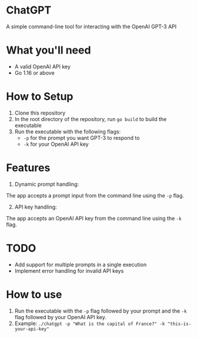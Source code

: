 # ChatGPT
A simple command-line tool for interacting with the OpenAI GPT-3 API

# What you'll need
- A valid OpenAI API key
- Go 1.16 or above

# How to Setup
1. Clone this repository
2. In the root directory of the repository, run `go build` to build the executable
3. Run the executable with the following flags: 
   - `-p` for the prompt you want GPT-3 to respond to
   - `-k` for your OpenAI API key

# Features
1. Dynamic prompt handling:

The app accepts a prompt input from the command line using the `-p` flag.

2. API key handling:

The app accepts an OpenAI API key from the command line using the `-k` flag.

# TODO
- Add support for multiple prompts in a single execution
- Implement error handling for invalid API keys

# How to use

1. Run the executable with the `-p` flag followed by your prompt and the `-k` flag followed by your OpenAI API key.
2. Example: `./chatgpt -p "What is the capital of France?" -k "this-is-your-api-key"`


